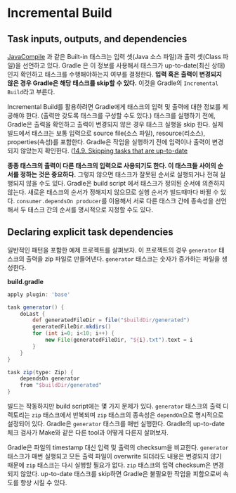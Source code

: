 # Incremental Build

## Task inputs, outputs, and dependencies

[JavaCompile](https://docs.gradle.org/2.5/dsl/org.gradle.api.tasks.compile.JavaCompile.html) 과 같은 Built-in 태스크는 입력 셋(Java 소스 파일)과 출력 셋(Class 파일)을 선언하고 있다. Gradle
은 이 정보를 사용해서 태스크가 up-to-date(최신 상태)인지 확인하고 태스크를 수행해야하는지 여부를 결정한다. **입력 혹은 출력이 변경되지 않은 경우 Gradle은 해당 태스크를 skip할 수 있다.** 이것을 Gradle의 `Incremental Build`라고 부른다.

Incremental Build를 활용하려면 Gradle에게 태스크의 입력 및 출력에 대한 정보를 제공해야 한다. (출력만 갖도록 태스크를 구성할 수도 있다.) 태스크를 실행하기 전에, Gradle은 출력을 확인하고 출력이 변경되지 않은 경우 태스크 실행을 skip 한다. 실제 빌드에서 태스크는 보통 입력으로 source file(소스 파일), resource(리소스), properties(속성)를 포함한다. Gradle은 작업을 실행하기 전에 입력이나 출력이 변경되지 않았는지 확인한다. ([14.9. Skipping tasks that are up-to-date](https://docs.gradle.org/2.5/userguide/more_about_tasks.html#sec:up_to_date_checks)

**종종 태스크의 출력이 다른 태스크의 입력으로 사용되기도 한다. 이 태스크들 사이의 순서를 정하는 것은 중요하다.** 그렇지 않으면 태스크가 잘못된 순서로 실행되거나 전혀 실행되지 않을 수도 있다. Gradle은 build script
에서 태스크가 정의된 순서에 의존하지 않는다. 새로운 태스크의 순서가 정해지지 않으므로 실행 순서가 빌드때마다 바뀔 수 있다. `consumer.dependsOn producer`를 이용해서 서로 다른 태스크 간에 종속성을 선언해서 두 태스크 간의 순서를 명시적으로 지정할 수도 있다.

## Declaring explicit task dependencies
일반적인 패턴을 포함한 예제 프로젝트를 살펴보자. 이 프로젝트의 경우 `generator` 태스크의 출력을 zip 파일로 만들어낸다. `generator` 태스크는 숫자가 증가하는 파일을 생성한다.

**build.gradle**
```groovy
apply plugin: 'base'

task generator() {
    doLast {
        def generatedFileDir = file("$buildDir/generated")
        generatedFileDir.mkdirs()
        for (int i=0; i<10; i++) {
            new File(generatedFileDir, "${i}.txt").text = i
        }
    }
}

task zip(type: Zip) {
    dependsOn generator
    from "$buildDir/generated"
}
```

빌드는 작동하지만 build script에는 몇 가지 문제가 있다. `generator` 태스크의 출력 디렉토리는 `zip` 태스크에서 반복되며 `zip` 태스크의 종속성은 `dependOn`으로 명시적으로 설정되어 있다. Gradle은 `generator` 태스크를 매번 실행한다. Gradle의 up-to-date 체크 검사가 Make와 같은 다른 tool과 어떻게 다른지 살펴보자.

Gradle은 파일의 timestamp 대신 입력 및 출력의 checksum을 비교한다. `generator` 태스크가 매번 실행되고 모든 출력 파일이 overwrite 되더라도 내용은 변경되지 않기 때문에 `zip` 태스크는 다시 실행할 필요가 없다. `zip` 태스크의 입력 checksum은 변경되지 않았다. up-to-date 태스크를 skip하면 Gradle은 불필요한 작업을 피함으로써 속도를 향상 시킬 수 있다.
